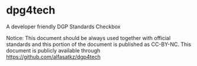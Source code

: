# dpg4tech
A developer friendly DGP Standards Checkbox

Notice: This document should be always used together with official standards and this portion of the document is published as CC-BY-NC. This document is publicly available through https://github.com/alfasatkz/dgp4tech


